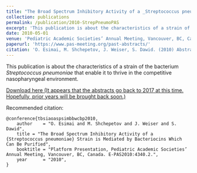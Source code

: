 ```yaml
---
title: "The Broad Spectrum Inhibitory Activity of a _Streptococcus pneumoniae_ Strain is Mediated by Bacteriocins Which Can Be Purified"
collection: publications
permalink: /publication/2010-StrepPneumoPAS
excerpt: 'This publication is about the characteristics of a strain of the bacterium _Streptococcus pneumoniae_ that enable it to thrive in the competitive nasopharyngeal environment.'
date: 2010-05-01
venue: 'Pediatric Academic Societies’ Annual Meeting, Vancouver, BC, Canada. May 1 - 4'
paperurl: 'https://www.pas-meeting.org/past-abstracts/'
citation: 'O. Esimai, M. Shchepetov, J. Weiser, S. Dawid. (2010) Abstract. “The Broad Spectrum Inhibitory Activity of a _Streptococcus pneumoniae_ Strain is Mediated by Bacteriocins Which Can Be Purified.” Pediatric Academic Societies’ Annual Meeting, Vancouver, BC, Canada. E-PAS2010:4340.2.'
---
```

This publication is about the characteristics of a strain of the bacterium _Streptococcus pneumoniae_ that enable it to thrive in the competitive nasopharyngeal environment.

[Download here (It appears that the abstracts go back to 2017 at this time. Hopefully, prior years will be brought back soon.)](https://www.pas-meeting.org/past-abstracts/)

Recommended citation: 

    @conference{tbsiaoaspsimbbwcbp2010,
        author    = "O. Esimai and M. Shchepetov and J. Weiser and S. Dawid",
        title = "The Broad Spectrum Inhibitory Activity of a {Streptococcus pneumoniae} Strain is Mediated by Bacteriocins Which Can Be Purified",
        booktitle = "Platform Presentation, Pediatric Academic Societies’ Annual Meeting, Vancouver, BC, Canada. E-PAS2010:4340.2.",
        year      = "2010",
    }
